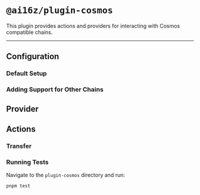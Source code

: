 # `@ai16z/plugin-cosmos`

This plugin provides actions and providers for interacting with Cosmos compatible chains.

---

## Configuration

### Default Setup

### Adding Support for Other Chains

## Provider

## Actions

### Transfer

### Running Tests

Navigate to the `plugin-cosmos` directory and run:

```bash
pnpm test
```
